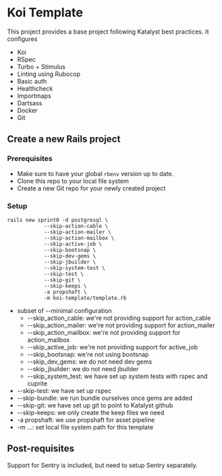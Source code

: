 # Koi Template

This project provides a base project following Katalyst best practices. It configures
* Koi
* RSpec
* Turbo + Stimulus
* Linting using Rubocop
* Basic auth
* Healthcheck
* Importmaps
* Dartsass
* Docker
* Git

## Create a new Rails project

### Prerequisites
* Make sure to have your global `rbenv` version up to date.
* Clone this repo to your local file system
* Create a new Git repo for your newly created project

### Setup
```
rails new sprint0 -d postgresql \
            --skip-action-cable \
            --skip-action-mailer \
            --skip-action-mailbox \
            --skip-active-job \
            --skip-bootsnap \
            --skip-dev-gems \
            --skip-jbuilder \
            --skip-system-test \
            --skip-test \
            --skip-git \
            --skip-keeps \
            -a propshaft \
            -m koi-template/template.rb
```

 * subset of --minimal configuration
   * --skip_action_cable: we're not providing support for action_cable
   * --skip_action_mailer: we're not providing support for action_mailer
   * --skip_action_mailbox: we're not providing support for action_mailbox
   * --skip_active_job: we're not providing support for active_job
   * --skip_bootsnap: we're not using bootsnap
   * --skip_dev_gems: we do not need dev gems
   * --skip_jbuilder: we do not need jbuilder
   * --skip_system_test: we have set up system tests with rspec and cuprite 
 * --skip-test: we have set up rspec
 * --skip-bundle: we run bundle ourselves once gems are added
 * --skip-git: we have set up git to point to Katalyst github
 * --skip-keeps: we only create the keep files we need
 * -a propshaft: we use propshaft for asset pipeline
 * -m ...: set local file system path for this template

## Post-requisites

Support for Sentry is included, but need to setup Sentry separately.
